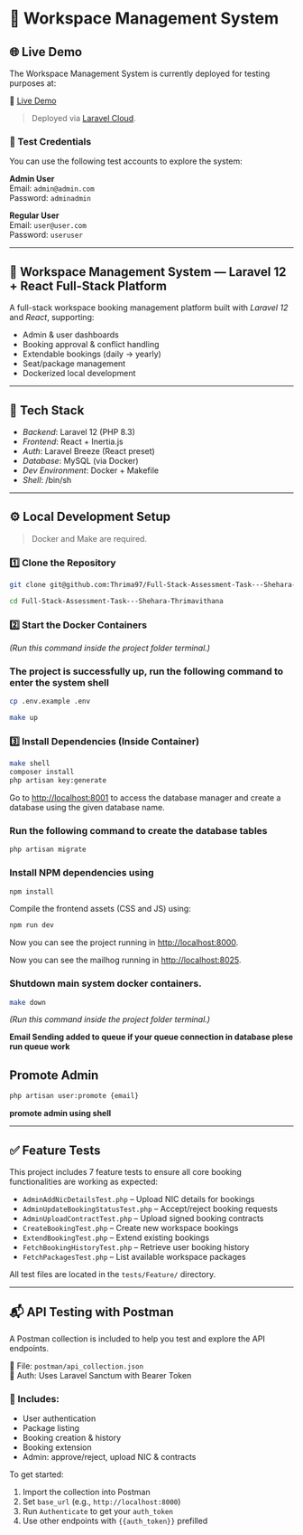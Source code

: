 # 🧩 Workspace Management System

## 🌐 Live Demo

The Workspace Management System is currently deployed for testing purposes at:

🔗 [Live Demo](https://workspace-management-system-main-xozttq.laravel.cloud/)

> Deployed via [Laravel Cloud](https://laravel.com/cloud).

### 🧪 Test Credentials

You can use the following test accounts to explore the system:

**Admin User**  
Email: `admin@admin.com`  
Password: `adminadmin`

**Regular User**  
Email: `user@user.com`  
Password: `useruser`

---

## 🏢 Workspace Management System — Laravel 12 + React Full-Stack Platform

A full-stack workspace booking management platform built with *Laravel 12* and *React*, supporting:

- Admin & user dashboards
- Booking approval & conflict handling
- Extendable bookings (daily → yearly)
- Seat/package management
- Dockerized local development

---

## 🚀 Tech Stack

- *Backend*: Laravel 12 (PHP 8.3)
- *Frontend*: React + Inertia.js
- *Auth*: Laravel Breeze (React preset)
- *Database*: MySQL (via Docker)
- *Dev Environment*: Docker + Makefile
- *Shell*: /bin/sh

---

## ⚙️ Local Development Setup

> Docker and Make are required.

### 1️⃣ Clone the Repository

```bash
git clone git@github.com:Thrima97/Full-Stack-Assessment-Task---Shehara-Thrimavithana.git
```

```bash
cd Full-Stack-Assessment-Task---Shehara-Thrimavithana
```

### 2️⃣ Start the Docker Containers

   *(Run this command inside the project folder terminal.)*

### The project is successfully up, run the following command to enter the system shell

```bash
cp .env.example .env
```

```bash
make up
```


### 3️⃣ Install Dependencies (Inside Container)



```bash
make shell
composer install
php artisan key:generate
```

Go to [http://localhost:8001](http://localhost:8001) to access the database manager and create a database using the given database name.

### Run the following command to create the database tables

```bash
php artisan migrate
```
### Install NPM dependencies using

```bash
npm install
```

Compile the frontend assets (CSS and JS) using:

```bash
npm run dev
```

Now you can see the project running in [http://localhost:8000](http://localhost:8000).

Now you can see the mailhog running in [http://localhost:8025](http://localhost:8025).

### Shutdown main system docker containers.
```bash
make down
```
 *(Run this command inside the project folder terminal.)*


  **Email Sending added to queue if your queue connection in database plese run queue work**

## Promote Admin

```bash
php artisan user:promote {email}
```

 **promote admin using shell**

 ---

## ✅ Feature Tests

This project includes 7 feature tests to ensure all core booking functionalities are working as expected:

- `AdminAddNicDetailsTest.php` – Upload NIC details for bookings
- `AdminUpdateBookingStatusTest.php` – Accept/reject booking requests
- `AdminUploadContractTest.php` – Upload signed booking contracts
- `CreateBookingTest.php` – Create new workspace bookings
- `ExtendBookingTest.php` – Extend existing bookings
- `FetchBookingHistoryTest.php` – Retrieve user booking history
- `FetchPackagesTest.php` – List available workspace packages

All test files are located in the `tests/Feature/` directory.

---

## 📬 API Testing with Postman

A Postman collection is included to help you test and explore the API endpoints.

📁 File: `postman/api_collection.json`  
🔐 Auth: Uses Laravel Sanctum with Bearer Token

### 📌 Includes:
- User authentication
- Package listing
- Booking creation & history
- Booking extension
- Admin: approve/reject, upload NIC & contracts

To get started:
1. Import the collection into Postman
2. Set `base_url` (e.g., `http://localhost:8000`)
3. Run `Authenticate` to get your `auth_token`
4. Use other endpoints with `{{auth_token}}` prefilled

